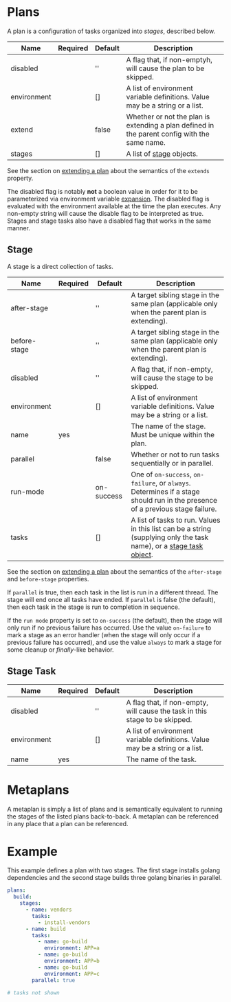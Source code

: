 # Plans

A plan is a configuration of tasks organized into *stages*, described below.

| Name        | Required | Default | Description |
| ----------- | -------- | ------- | ----------- |
| disabled    |          | ''      | A flag that, if non-emptyh, will cause the plan to be skipped. |
| environment |          | []      | A list of environment variable definitions. Value may be a string or a list. |
| extend      |          | false   | Whether or not the plan is extending a plan defined in the parent config with the same name. |
| stages      |          | []      | A list of [stage](https://github.com/efritz/ij/blob/master/docs/plans.md#user-content-stage) objects. |

See the section on [extending a plan](https://github.com/efritz/ij/blob/master/docs/extend.md#user-content-extending-a-plan) about the semantics of the `extends` property.

The disabled flag is notably **not** a boolean value in order for it to be parameterized via environment variable [expansion](https://github.com/efritz/ij/blob/master/docs/environment.md#user-content-environment-expansion). The disabled flag is evaluated with the environment available at the time the plan executes. Any non-empty string will cause the disable flag to be interpreted as true. Stages and stage tasks also have a disabled flag that works in the same manner.

## Stage

A stage is a direct collection of tasks.

| Name         | Required | Default    | Description |
| ------------ | -------- | ---------- | ----------- |
| after-stage  |          | ''         | A target sibling stage in the same plan (applicable only when the parent plan is extending). |
| before-stage |          | ''         | A target sibling stage in the same plan (applicable only when the parent plan is extending). |
| disabled     |          | ''         | A flag that, if non-empty, will cause the stage to be skipped. |
| environment  |          | []         | A list of environment variable definitions. Value may be a string or a list. |
| name         | yes      |            | The name of the stage. Must be unique within the plan. |
| parallel     |          | false      | Whether or not to run tasks sequentially or in parallel. |
| run-mode     |          | on-success | One of `on-success`, `on-failure`, or `always`. Determines if a stage should run in the presence of a previous stage failure. |
| tasks        |          | []         | A list of tasks to run. Values in this list can be a string (supplying only the task name), or a [stage task object](https://github.com/efritz/ij/blob/master/docs/plans.md#user-content-stage-task). |

See the section on [extending a plan](https://github.com/efritz/ij/blob/master/docs/extend.md#user-content-extending-a-plan) about the semantics of the `after-stage` and `before-stage` properties.

If `parallel` is true, then each task in the list is run in a different thread. The stage will end once all tasks have ended. If `parallel` is false (the default), then each task in the stage is run to completion in sequence.

If the `run mode` property is set to `on-success` (the default), then the stage will only run if no previous failure has occurred. Use the value `on-failure` to mark a stage as an error handler (when the stage will only occur if a previous failure has occurred), and use the value `always` to mark a stage for some cleanup or *finally*-like behavior.

## Stage Task

| Name         | Required | Default    | Description |
| ------------ | -------- | ---------- | ----------- |
| disabled     |          | ''         | A flag that, if non-empty, will cause the task in this stage to be skipped. |
| environment  |          | []         | A list of environment variable definitions. Value may be a string or a list. |
| name         | yes      |            | The name of the task. |

# Metaplans

A metaplan is simply a list of plans and is semantically equivalent to running the stages of the listed plans back-to-back. A metaplan can be referenced in any place that a plan can be referenced.

# Example

This example defines a plan with two stages. The first stage installs golang dependencies and the second stage builds three golang binaries in parallel.

```yaml
plans:
  build:
    stages:
      - name: vendors
        tasks:
          - install-vendors
      - name: build
        tasks:
          - name: go-build
            environment: APP=a
          - name: go-build
            environment: APP=b
          - name: go-build
            environment: APP=c
        parallel: true

# tasks not shown
```
